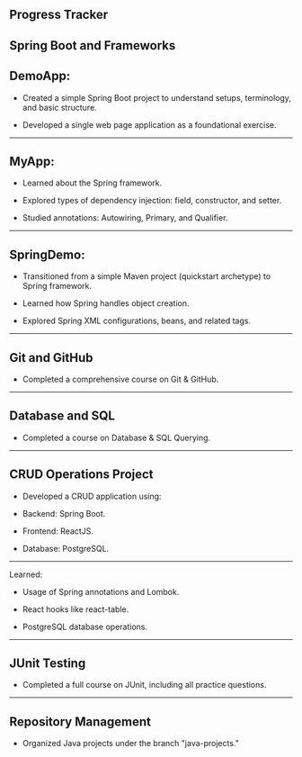 Progress Tracker
---
Spring Boot and Frameworks
---
DemoApp:
---
- Created a simple Spring Boot project to understand setups, terminology, and basic structure.

- Developed a single web page application as a foundational exercise.
---
MyApp:
---
- Learned about the Spring framework.

- Explored types of dependency injection: field, constructor, and setter.

- Studied annotations: Autowiring, Primary, and Qualifier.
---

SpringDemo:
---
- Transitioned from a simple Maven project (quickstart archetype) to Spring framework.

- Learned how Spring handles object creation.

- Explored Spring XML configurations, beans, and related tags.
---
Git and GitHub
---
- Completed a comprehensive course on Git & GitHub.
---
Database and SQL
---
- Completed a course on Database & SQL Querying.
---
CRUD Operations Project
---
- Developed a CRUD application using:

- Backend: Spring Boot.

- Frontend: ReactJS.

- Database: PostgreSQL.
---
Learned:

- Usage of Spring annotations and Lombok.

- React hooks like react-table.

- PostgreSQL database operations.
---
JUnit Testing
---
- Completed a full course on JUnit, including all practice questions.
---
Repository Management
---
- Organized Java projects under the branch "java-projects."

